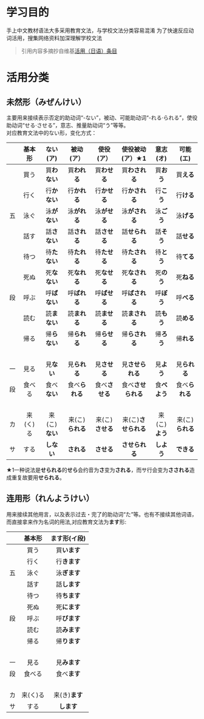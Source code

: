 # 学习目的
手上中文教材语法大多采用教育文法，与学校文法分类容易混淆
为了快速反应动词活用，搜集网络资料加深理解学校文法
> 引用内容多摘抄自维基[活用（日语）条目](https://zh.wikipedia.org/wiki/%E6%B4%BB%E7%94%A8_(%E6%97%A5%E8%AA%9E)) 

# 活用分类
## 未然形（みぜんけい）
主要用来接续表示否定的助动词“-ない”，被动、可能助动词“-れる‧られる”，使役助动词“せる‧させる”，意志、推量助动词“う”等等。  
对应教育文法中的ない形，变化方式：  

|  |基本形|ない(ア)|被动(ア）|使役(ア）|使役被动(ア）★1|意志(オ)|可能(エ)|
|:-:|:-:|:--:|:-:|:-:|:-:|:-:|:-:|
|  |買う|買**わない**|買**われる**|買**わせる**|買**わされる**|買**おう**|買**える**|
|  |行く|行**かない**|行**かれる**|行**かせる**|行**かされる**|行**こう**|行**ける**|
|五|泳ぐ|泳**がない**|泳**がれる**|泳**がせる**|泳**がされる**|泳**ごう**|泳**げる**|
|  |話す|話**さない**|話**される**|話**させる**|話**せられる**|話**そう**|話**せる**|
|  |待つ|待**たない**|待**たれる**|待**たせる**|待**たされる**|待**とう**|待**てる**|
|  |死ぬ|死**なない**|死**なれる**|死**なせる**|死**なされる**|死**のう**|死**ねる**| 
|段|呼ぶ|呼**ばない**|呼**ばれる**|呼**ばせる**|呼**ばされる**|呼**ぼう**|呼**べる**|
|  |読む|読**まない**|読**まれる**|読**ませる**|読**まされる**|読**もう**|読**める**|
|  |帰る|帰**らない**|帰**られる**|帰**らせる**|帰**らされる**|帰**ろう**|帰**れる**|
|  |　　|　|　|　|  |   |  |
|一|見る|見**ない**|見**られる**|見**させる**|見**させられる**|見**よう**|見**られる**|
|段|食べる|食べ**ない**|食べ**られる**|食べ**させる**|食べ**させられる**|食**べよう**|食べ**られる**|
|  |　|　|　 |　|   |  |　|
|カ|来(く)る|来(こ)**ない**|来(こ)**られる** |来(こ)**させる**|来(こ)**させられる**|来(こ)**よう**|来(こ)**られる**|
|サ|する|**しない**|**される**|**させる**|**させられる**|**しよう**|**できる**|

★1一种说法是**せられる**的**せら**会约音为**さ**变为**される**，而サ行会变为**さされる**造成重复故要用**せられる**。

## 连用形（れんようけい）  
用来接续其他用言，以及表示过去・完了的助动词“た”等。也有不接续其他词语，而直接拿来作为名词的用法,对应教育文法为**ます**形:  

|   |基本形    |ます形(イ段)  |
|:-:|:-------:|:-----------:|
|   |買う     |買**います**  |
|   |行く     |行**きます**  |
|五 |泳ぐ     |泳**ぎます**  |
|   |話す     |話**します**  |
|   |待つ     |待**ちます**  |
|   |死ぬ     |死**にます**  |
|段 |呼ぶ     |呼**びます**  |
|   |読む     |読**みます**  |
|   |帰る     |帰**ります**  |
|   |　　     |　　　　　    |
|一 |見る     |見**みます**  |
|段 |食べる   |食べ**ます**  |
|   |　　     |　　　　　    |　
|カ |来(く)る |来(き)**ます**|
|サ |する　   |**します**　  |













